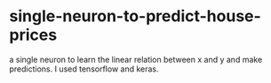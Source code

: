 # single-neuron-to-predict-house-prices
a single neuron to learn the linear relation between x and y and make predictions.
I used tensorflow and keras.
